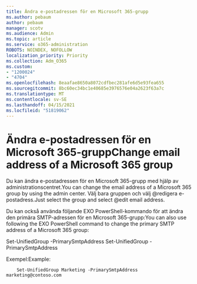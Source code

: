 ```yaml
---
title: Ändra e-postadressen för en Microsoft 365-grupp
ms.author: pebaum
author: pebaum
manager: scotv
ms.audience: Admin
ms.topic: article
ms.service: o365-administration
ROBOTS: NOINDEX, NOFOLLOW
localization_priority: Priority
ms.collection: Adm_O365
ms.custom:
- "1200024"
- "4704"
ms.openlocfilehash: 8eaafae8650a8072cdfbec281afe6d5e93fea655
ms.sourcegitcommit: 8bc60ec34bc1e40685e3976576e04a2623f63a7c
ms.translationtype: MT
ms.contentlocale: sv-SE
ms.lasthandoff: 04/15/2021
ms.locfileid: "51819062"
---
```

# <a name="change-email-address-of-a-microsoft-365-group"></a><span data-ttu-id="ebcf3-102">Ändra e-postadressen för en Microsoft 365-grupp</span><span class="sxs-lookup"><span data-stu-id="ebcf3-102">Change email address of a Microsoft 365 group</span></span>

<span data-ttu-id="ebcf3-103">Du kan ändra e-postadressen för en Microsoft 365-grupp med hjälp av administrationscentret.</span><span class="sxs-lookup"><span data-stu-id="ebcf3-103">You can change the email address of a Microsoft 365 group by using the admin center.</span></span> <span data-ttu-id="ebcf3-104">Välj bara gruppen och välj @redigera e-postadress.</span><span class="sxs-lookup"><span data-stu-id="ebcf3-104">Just select the group and select @edit email address.</span></span>

<span data-ttu-id="ebcf3-105">Du kan också använda följande EXO PowerShell-kommando för att ändra den primära SMTP-adressen för en Microsoft 365-grupp:</span><span class="sxs-lookup"><span data-stu-id="ebcf3-105">You can also use following the EXO PowerShell command to change the primary SMTP address of a Microsoft 365 group:</span></span>

<span data-ttu-id="ebcf3-106">Set-UnifiedGroup <Group Name> -PrimarySmtpAddress <new SMTP Address></span><span class="sxs-lookup"><span data-stu-id="ebcf3-106">Set-UnifiedGroup <Group Name> -PrimarySmtpAddress <new SMTP Address></span></span>

<span data-ttu-id="ebcf3-107">Exempel:</span><span class="sxs-lookup"><span data-stu-id="ebcf3-107">Example:</span></span>

```
    Set-UnifiedGroup Marketing -PrimarySmtpAddress marketing@contoso.com
```
